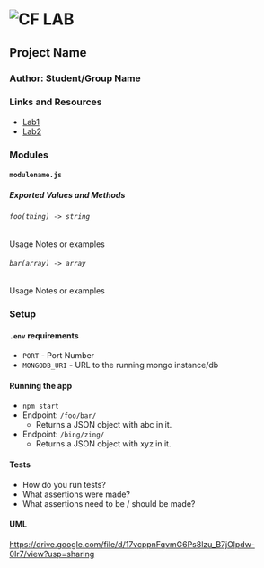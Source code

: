 # ![CF](http://i.imgur.com/7v5ASc8.png) LAB

## Project Name

### Author: Student/Group Name

### Links and Resources

- [Lab1](https://codesandbox.io/s/pp3w28mm)
- [Lab2](https://codesandbox.io/s/5w0wxq9oxx)

### Modules

#### `modulename.js`

##### Exported Values and Methods

###### `foo(thing) -> string`

Usage Notes or examples

###### `bar(array) -> array`

Usage Notes or examples

### Setup

#### `.env` requirements

- `PORT` - Port Number
- `MONGODB_URI` - URL to the running mongo instance/db

#### Running the app

- `npm start`
- Endpoint: `/foo/bar/`
  - Returns a JSON object with abc in it.
- Endpoint: `/bing/zing/`
  - Returns a JSON object with xyz in it.

#### Tests

- How do you run tests?
- What assertions were made?
- What assertions need to be / should be made?

#### UML

https://drive.google.com/file/d/17vcppnFqvmG6Ps8lzu_B7jOlpdw-0Ir7/view?usp=sharing
